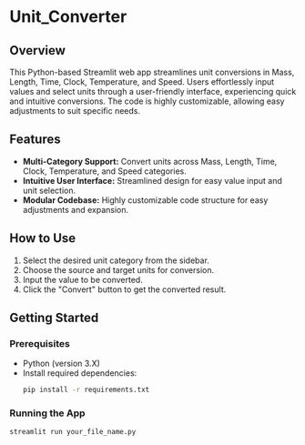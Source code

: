 # Unit_Converter

## Overview
This Python-based Streamlit web app streamlines unit conversions in Mass, Length, Time, Clock, Temperature, and Speed. Users effortlessly input values and select units through a user-friendly interface, experiencing quick and intuitive conversions. The code is highly customizable, allowing easy adjustments to suit specific needs.

## Features

- **Multi-Category Support:** Convert units across Mass, Length, Time, Clock, Temperature, and Speed categories.
- **Intuitive User Interface:** Streamlined design for easy value input and unit selection.
- **Modular Codebase:** Highly customizable code structure for easy adjustments and expansion.
  
## How to Use

1. Select the desired unit category from the sidebar.
2. Choose the source and target units for conversion.
3. Input the value to be converted.
4. Click the "Convert" button to get the converted result.

## Getting Started

### Prerequisites

- Python (version 3.X)
- Install required dependencies: 
  ```bash
  pip install -r requirements.txt

### Running the App

```bash
streamlit run your_file_name.py
